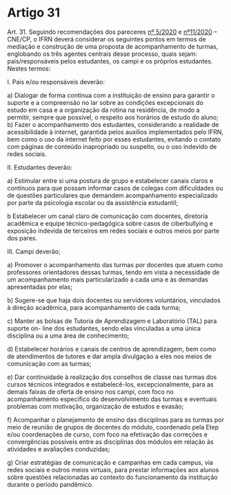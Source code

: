 # Artigo 31

Art. 31. Seguindo recomendações dos pareceres [nº 5/2020](http://portal.mec.gov.br/index.php?option=com_docman&view=download&alias=145011-pcp005-20&category_slug=marco-2020-pdf&Itemid=30192) e [nº11/2020](http://portal.mec.gov.br/index.php?option=com_docman&view=download&alias=148391-pcp011-20&category_slug=julho-2020-pdf&Itemid=30192) – CNE/CP, o IFRN deverá considerar os
seguintes pontos em termos de mediação e construção de uma proposta de acompanhamento de turmas, englobando
os três agentes centrais desse processo, quais sejam: pais/responsáveis pelos estudantes, os campi e os próprios
estudantes. Nestes termos:

I. Pais e/ou responsáveis deverão:

a) Dialogar de forma contínua com a instituição de ensino para garantir o suporte e a compreensão no lar sobre as
condições excepcionais do estudo em casa e a organização da rotina na residência, de modo a permitir, sempre que
possível, o respeito aos horários de estudo do aluno;
b) Fazer o acompanhamento dos estudantes, considerando a realidade de acessibilidade à internet, garantida pelos
auxílios implementados pelo IFRN, bem como o uso da internet feito por esses estudantes, evitando o contato com
páginas de conteúdo inapropriado ou suspeito, ou o uso indevido de redes sociais.

II. Estudantes deverão:

a) Estimular entre si uma postura de grupo e estabelecer canais claros e contínuos para que possam informar casos
de colegas com dificuldades ou de questões particulares que demandem acompanhamento especializado por parte
da psicologia escolar ou da assistência estudantil;

b Estabelecer um canal claro de comunicação com docentes, diretoria acadêmica e equipe técnico-pedagógica
sobre casos de ciberbullying e exposição indevida de terceiros em redes sociais e outros meios por parte dos pares.

III. Campi deverão;

a) Promover o acompanhamento das turmas por docentes que atuem como professores orientadores dessas turmas,
tendo em vista a necessidade de um acompanhamento mais particularizado a cada uma e às demandas apresentadas
por elas;

b) Sugere-se que haja dois docentes ou servidores voluntários, vinculados à direção acadêmica, para
acompanhamento de cada turma;

c) Manter as bolsas de Tutoria de Aprendizagem e Laboratório (TAL) para suporte on- line dos estudantes, sendo
elas vinculadas a uma única disciplina ou a uma área de conhecimento;

d) Estabelecer horários e canais de centros de aprendizagem, bem como de atendimentos de tutores e dar ampla
divulgação a eles nos meios de comunicação com as turmas;

e) Dar continuidade à realização dos conselhos de classe nas turmas dos cursos técnicos integrados e estabelecê-los,
excepcionalmente, para as demais faixas de oferta de ensino nos campi, com foco no acompanhamento específico
do desenvolvimento das turmas e eventuais problemas com motivação, organização de estudos e evasão;

f) Acompanhar o planejamento de ensino das disciplinas para as turmas por meio de reunião de grupos de docentes
do módulo, coordenado pela Etep e/ou coordenações de curso, com foco na efetivação das correções e
convergências possíveis entre as disciplinas dos módulos em relação às atividades e avaliações conduzidas;

g) Criar estratégias de comunicação e campanhas em cada campus, via redes sociais e outros meios virtuais, para
prestar informações aos alunos sobre questões relacionadas ao contexto do funcionamento da instituição durante o
período pandêmico.

